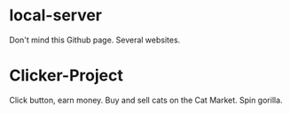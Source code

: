 # local-server
Don't mind this Github page.
Several websites.

# Clicker-Project
Click button, earn money.
Buy and sell cats on the Cat Market.
Spin gorilla.
